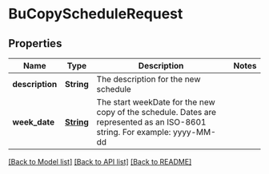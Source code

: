 # BuCopyScheduleRequest

## Properties

Name | Type | Description | Notes
------------ | ------------- | ------------- | -------------
**description** | **String** | The description for the new schedule | 
**week_date** | [**String**](string.md) | The start weekDate for the new copy of the schedule. Dates are represented as an ISO-8601 string. For example: yyyy-MM-dd | 

[[Back to Model list]](../README.md#documentation-for-models) [[Back to API list]](../README.md#documentation-for-api-endpoints) [[Back to README]](../README.md)


